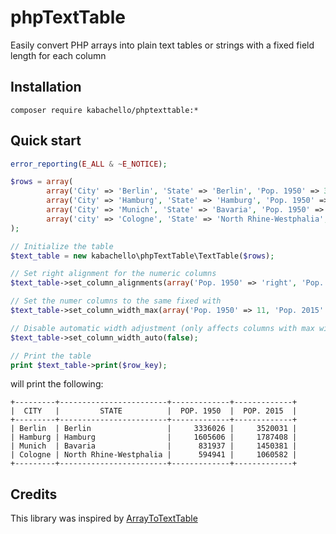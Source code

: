 # phpTextTable
Easily convert PHP arrays into plain text tables or strings with a fixed field length for each column

## Installation
```
composer require kabachello/phptexttable:*
```

## Quick start
```php
error_reporting(E_ALL & ~E_NOTICE);

$rows = array(
		array('City' => 'Berlin', 'State' => 'Berlin', 'Pop. 1950' => 3336026, 'Pop. 2015' => 3520031),
		array('City' => 'Hamburg', 'State' => 'Hamburg', 'Pop. 1950' => 1605606, 'Pop. 2015' => 1787408),
		array('City' => 'Munich', 'State' => 'Bavaria', 'Pop. 1950' => 831937, 'Pop. 2015' => 1450381),
		array('city' => 'Cologne', 'State' => 'North Rhine-Westphalia', 'Pop. 1950' => 594941, 'Pop. 2015' => 1060582)
);

// Initialize the table
$text_table = new kabachello\phpTextTable\TextTable($rows);

// Set right alignment for the numeric columns
$text_table->set_column_alignments(array('Pop. 1950' => 'right', 'Pop. 2015' => 'right'));

// Set the numer columns to the same fixed with
$text_table->set_column_width_max(array('Pop. 1950' => 11, 'Pop. 2015' => 11));

// Disable automatic width adjustment (only affects columns with max width)
$text_table->set_column_width_auto(false);

// Print the table
print $text_table->print($row_key);
```

will print the following:
```
+---------+------------------------+-------------+-------------+
|  CITY   |         STATE          |  POP. 1950  |  POP. 2015  |
+---------+------------------------+-------------+-------------+
| Berlin  | Berlin                 |     3336026 |     3520031 |
| Hamburg | Hamburg                |     1605606 |     1787408 |
| Munich  | Bavaria                |      831937 |     1450381 |
| Cologne | North Rhine-Westphalia |      594941 |     1060582 |
+---------+------------------------+-------------+-------------+
```

## Credits
This library was inspired by [ArrayToTextTable](https://gist.github.com/tony-landis/31477)